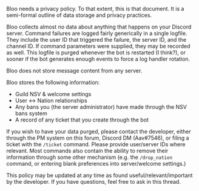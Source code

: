 Bloo needs a privacy policy. To that extent, this is that document. It is a semi-formal outline of data storage and privacy practices.

Bloo collects almost no data about anything that happens on your Discord server. Command failures are logged fairly generically in a single logfile. They include the user ID that triggered the failure, the server ID, and the channel ID. If command parameters were supplied, they may be recorded as well. This logfile is purged whenever the bot is restarted (I think?), or sooner if the bot generates enough events to force a log handler rotation. 

Bloo does not store message content from any server. 

Bloo stores the following information:
- Guild NSV & welcome settings
- User <-> Nation relationships
- Any bans you (the server administrator) have made through the NSV bans system
- A record of any ticket that you create through the bot

If you wish to have your data purged, please contact the developer, either through the PM system on this forum, Discord DM (Aav#7546), or filing a ticket with the `/ticket` command. Please provide user/server IDs where relevant. Most commands also contain the ability to remove their information through some other mechanism (e.g. the `/drop_nation` command, or entering blank preferences into server/welcome settings.)

This policy may be updated at any time as found useful/relevant/important by the developer. If you have questions, feel free to ask in this thread.
